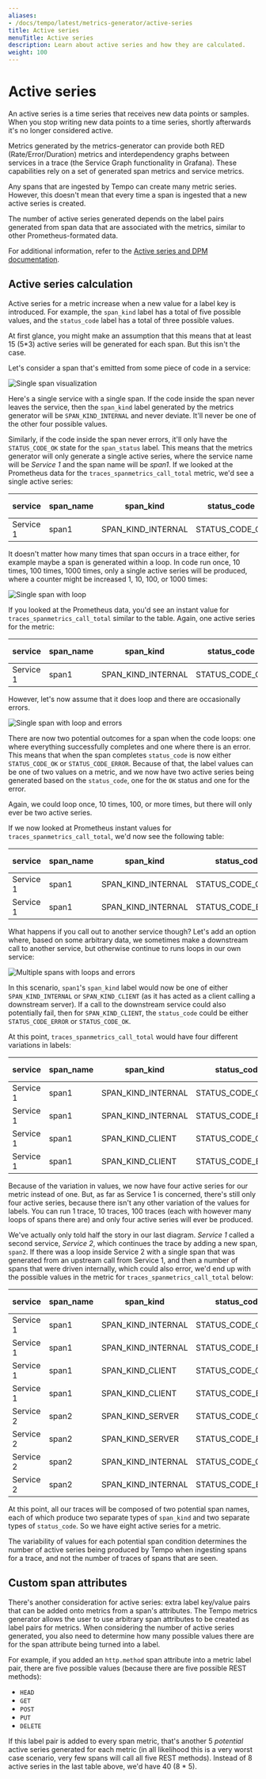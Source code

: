```yaml
---
aliases:
- /docs/tempo/latest/metrics-generator/active-series
title: Active series
menuTitle: Active series
description: Learn about active series and how they are calculated.
weight: 100
---
```


# Active series

An active series is a time series that receives new data points or samples. When you stop writing new data points to a time series, shortly afterwards it's no longer considered active.

Metrics generated by the metrics-generator can provide both RED (Rate/Error/Duration) metrics and interdependency graphs between services in a trace (the Service Graph functionality in Grafana).
These capabilities rely on a set of generated span metrics and service metrics.

Any spans that are ingested by Tempo can create many metric series. However, this doesn't mean that every time a span is ingested that a new active series is created.

The number of active series generated depends on the label pairs generated from span data that are associated with the metrics, similar to other Prometheus-formated data.

For additional information, refer to the [Active series and DPM documentation](/docs/grafana-cloud/billing-and-usage/active-series-and-dpm/#active-series).

## Active series calculation

Active series for a metric increase when a new value for a label key is introduced. For example, the `span_kind` label has a total of five possible values, and the `status_code` label has a total of three possible values.

At first glance, you might make an assumption that this means that at least 15 (5*3) active series will be generated for each span. But this isn't the case.

Let's consider a span that's emitted from some piece of code in a service:

![Single span visualization](/static/img/docs/tempo/SingleSpan.jpeg)

Here's a single service with a single span.
If the code inside the span never leaves the service, then the `span_kind` label generated by the metrics generator will be `SPAN_KIND_INTERNAL` and never deviate. It'll never be one of the other four possible values.

Similarly, if the code inside the span never errors, it'll only have the `STATUS_CODE_OK` state for the `span_status` label.
This means that the metrics generator will only generate a single active series, where the service name will be _Service 1_ and the span name will be _span1_.
If we looked at the Prometheus data for the `traces_spanmetrics_call_total` metric, we'd see a single active series:

| service   | span_name | span_kind          | status_code    | Metric value |
| --------- | --------- | ------------------ | -------------- | ------------ |
| Service 1 | span1     | SPAN_KIND_INTERNAL | STATUS_CODE_OK | 1            |

It doesn't matter how many times that span occurs in a trace either, for example maybe a span is generated within a loop.
In code run once, 10 times, 100 times, 1000 times, only a single active series will be produced, where a counter might be increased 1, 10, 100, or 1000 times:

![Single span with loop](/static/img/docs/tempo/SingleSpanLoop.jpeg)

If you looked at the Prometheus data, you'd see an instant value for `traces_spanmetrics_call_total` similar to the table. Again, one active series for the metric:

| service   | span_name | span_kind          | status_code    | Metric value |
| --------- | --------- | ------------------ | -------------- | ------------ |
| Service 1 | span1     | SPAN_KIND_INTERNAL | STATUS_CODE_OK | 120          |


However, let's now assume that it does loop and there are occasionally errors.

![Single span with loop and errors](/static/img/docs/tempo/SinglespanLoopError.jpeg)

There are now two potential outcomes for a span when the code loops: one where everything successfully completes and one where there is an error.
This means that when the span completes `status_code` is now either `STATUS_CODE_OK` or `STATUS_CODE_ERROR`.
Because of that, the label values can be one of two values on a metric, and we now have two active series being generated based on the `status_code`, one for the `OK` status and one for the error.

Again, we could loop once, 10 times, 100, or more times, but there will only ever be two active series.

If we now looked at Prometheus instant values for `traces_spanmetrics_call_total`, we'd now see the following table:

| service   | span_name | span_kind          | status_code       | Metric value |
| --------- | --------- | ------------------ | ----------------- | ------------ |
| Service 1 | span1     | SPAN_KIND_INTERNAL | STATUS_CODE_OK    | 96           |
| Service 1 | span1     | SPAN_KIND_INTERNAL | STATUS_CODE_ERROR | 24           |

What happens if you call out to another service though? Let's add an option where, based on some arbitrary data, we sometimes make a downstream call to another service, but otherwise continue to runs loops in our own service:

![Multiple spans with loops and errors](/static/img/docs/tempo/SingleSpanLoopErrorAnotherService.jpeg)

In this scenario, `span1`'s `span_kind` label would now be one of either `SPAN_KIND_INTERNAL` or `SPAN_KIND_CLIENT` (as it has acted as a client calling a downstream server).
If a call to the downstream service could also potentially fail, then for `SPAN_KIND_CLIENT`, the `status_code` could be either `STATUS_CODE_ERROR` or `STATUS_CODE_OK`.

At this point, `traces_spanmetrics_call_total` would have four different variations in labels:

| service   | span_name | span_kind          | status_code       | Metric value |
| --------- | --------- | ------------------ | ----------------- | ------------ |
| Service 1 | span1     | SPAN_KIND_INTERNAL | STATUS_CODE_OK    | 34           |
| Service 1 | span1     | SPAN_KIND_INTERNAL | STATUS_CODE_ERROR | 6            |
| Service 1 | span1     | SPAN_KIND_CLIENT   | STATUS_CODE_OK    | 23           |
| Service 1 | span1     | SPAN_KIND_CLIENT   | STATUS_CODE_ERROR | 3            |

Because of the variation in values, we now have four active series for our metric instead of one. But, as far as Service 1 is concerned, there's still only four active series, because there isn't any other variation of the values for labels. You can run 1 trace, 10 traces, 100 traces (each with however many loops of spans there are) and only four active series will ever be produced.

We've actually only told half the story in our last diagram. _Service 1_ called a second service, _Service 2_, which continues the trace by adding a new span, `span2`.
If there was a loop inside Service 2 with a single span that was generated from an upstream call from Service 1, and then a number of spans that were driven internally, which could also error, we'd end up with the possible values in the metric for `traces_spanmetrics_call_total` below:

| service   | span_name | span_kind          | status_code       | Metric value |
| --------- | --------- | ------------------ | ----------------- | ------------ |
| Service 1 | span1     | SPAN_KIND_INTERNAL | STATUS_CODE_OK    | 89           |
| Service 1 | span1     | SPAN_KIND_INTERNAL | STATUS_CODE_ERROR | 13           |
| Service 1 | span1     | SPAN_KIND_CLIENT   | STATUS_CODE_OK    | 44           |
| Service 1 | span1     | SPAN_KIND_CLIENT   | STATUS_CODE_ERROR | 9            |
| Service 2 | span2     | SPAN_KIND_SERVER   | STATUS_CODE_OK    | 30           |
| Service 2 | span2     | SPAN_KIND_SERVER   | STATUS_CODE_ERROR | 14           |
| Service 2 | span2     | SPAN_KIND_INTERNAL | STATUS_CODE_OK    | 99           |
| Service 2 | span2     | SPAN_KIND_INTERNAL | STATUS_CODE_ERROR | 23           |

At this point, all our traces will be composed of two potential span names, each of which produce two separate types of `span_kind` and two separate types of `status_code`. So we have eight active series for a metric.

The variability of values for each potential span condition determines the number of active series being produced by Tempo when ingesting spans for a trace, and not the number of traces of spans that are seen.

## Custom span attributes

There's another consideration for active series: extra label key/value pairs that can be added onto metrics from a span's attributes.
The Tempo metrics generator allows the user to use arbitrary span attributes to be created as label pairs for metrics.
When considering the number of active series generated, you also need to determine how many possible values there are for the span attribute being turned into a label.

For example, if you added an `http.method` span attribute into a metric label pair, there are five possible values (because there are five possible REST methods):

- `HEAD`
- `GET`
- `POST`
- `PUT`
- `DELETE`

If this label pair is added to every span metric, that's another 5 *potential* active series generated for each metric (in all likelihood this is a very worst case scenario, very few spans will call all five REST methods).
Instead of 8 active series in the last table above, we'd have 40 (8 * 5).